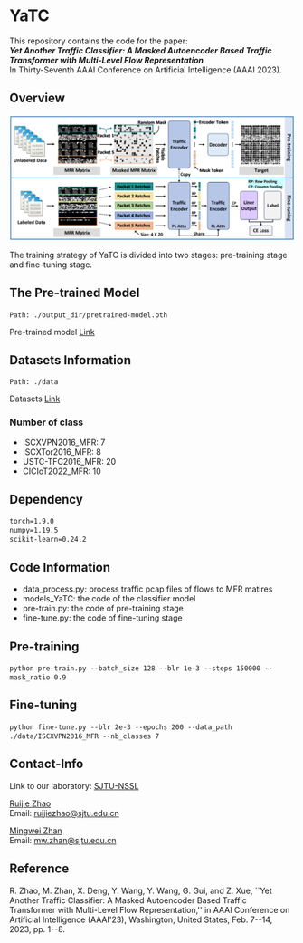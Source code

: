 # YaTC

This repository contains the code for the paper:
<br>
***Yet Another Traffic Classifier: A Masked Autoencoder Based Traffic Transformer with Multi-Level Flow Representation***
<br>
In Thirty-Seventh AAAI Conference on Artificial Intelligence (AAAI 2023).



## Overview

<img src="YaTC.png">

The training strategy of YaTC is divided into two stages: pre-training stage and fine-tuning stage.

## The Pre-trained Model

```
Path: ./output_dir/pretrained-model.pth
```

Pre-trained model [Link](https://drive.google.com/file/d/1wWmZN87NgwujSd2-o5nm3HaQUIzWlv16/view?usp=drive_link)

## Datasets Information

```
Path: ./data
```
Datasets [Link](https://drive.google.com/file/d/1znKQpZ704Bh4EkaHUBJwztYgflFXPnHI/view?usp=sharing)

### Number of class

- ISCXVPN2016_MFR: 7
- ISCXTor2016_MFR: 8
- USTC-TFC2016_MFR: 20
- CICIoT2022_MFR: 10

## Dependency

```
torch=1.9.0
numpy=1.19.5
scikit-learn=0.24.2
```

## Code Information

- data_process.py: process traffic pcap files of flows to MFR matires
- models_YaTC: the code of the classifier model
- pre-train.py: the code of pre-training stage
- fine-tune.py: the code of fine-tuning stage


## Pre-training

```
python pre-train.py --batch_size 128 --blr 1e-3 --steps 150000 --mask_ratio 0.9
```

## Fine-tuning

```
python fine-tune.py --blr 2e-3 --epochs 200 --data_path ./data/ISCXVPN2016_MFR --nb_classes 7
```

## Contact-Info

Link to our laboratory: [SJTU-NSSL](https://github.com/NSSL-SJTU "SJTU-NSSL")

[Ruijie Zhao](https://github.com/iZRJ)
<br>
Email: ruijiezhao@sjtu.edu.cn

[Mingwei Zhan](https://github.com/zmw1216)
<br>
Email: mw.zhan@sjtu.edu.cn

## Reference

R. Zhao, M. Zhan, X. Deng, Y. Wang, Y. Wang, G. Gui, and Z. Xue, ``Yet Another Traffic Classifier: A Masked Autoencoder Based Traffic Transformer with Multi-Level Flow Representation,'' in AAAI Conference on Artificial Intelligence (AAAI'23), Washington, United States, Feb. 7--14, 2023, pp. 1--8.
